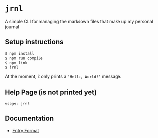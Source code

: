 # `jrnl`

A simple CLI for managing the markdown files that make up my personal journal

## Setup instructions

```bash
$ npm install
$ npm run compile
$ npm link
$ jrnl
```

At the moment, it only prints a `'Hello, World!'` message.

## Help Page (is not printed yet)

```text
usage: jrnl
```

## Documentation

- [Entry Format](docs/Entries.md)
